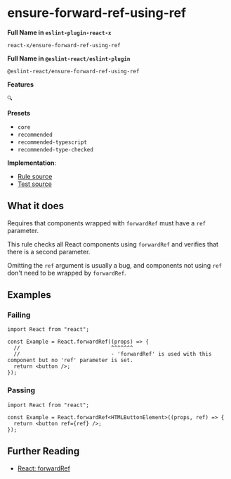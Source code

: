 # ensure-forward-ref-using-ref

**Full Name in `eslint-plugin-react-x`**

```plain copy
react-x/ensure-forward-ref-using-ref
```

**Full Name in `@eslint-react/eslint-plugin`**

```plain copy
@eslint-react/ensure-forward-ref-using-ref
```

**Features**

`🔍`

**Presets**

- `core`
- `recommended`
- `recommended-typescript`
- `recommended-type-checked`

**Implementation**:

- [Rule source](https://github.com/Rel1cx/eslint-react/tree/main/packages/plugins/eslint-plugin-react-x/src/rules/ensure-forward-ref-using-ref.ts)
- [Test source](https://github.com/Rel1cx/eslint-react/tree/main/packages/plugins/eslint-plugin-react-x/src/rules/ensure-forward-ref-using-ref.spec.ts)

## What it does

Requires that components wrapped with `forwardRef` must have a `ref` parameter.

This rule checks all React components using `forwardRef` and verifies that there is a second parameter.

Omitting the `ref` argument is usually a bug, and components not using `ref` don't need to be wrapped by `forwardRef`.

## Examples

### Failing

```tsx
import React from "react";

const Example = React.forwardRef((props) => {
  //                             ^^^^^^^
  //                             - 'forwardRef' is used with this component but no 'ref' parameter is set.
  return <button />;
});
```

### Passing

```tsx
import React from "react";

const Example = React.forwardRef<HTMLButtonElement>((props, ref) => {
  return <button ref={ref} />;
});
```

## Further Reading

- [React: forwardRef](https://react.dev/reference/react/forwardRef)
